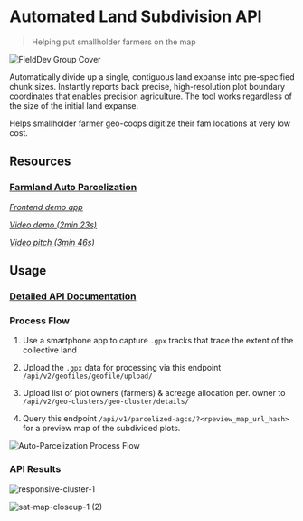 # Automated Land Subdivision API
> Helping put smallholder farmers on the map

![FieldDev Group Cover](https://user-images.githubusercontent.com/60096838/227154345-fd5e8a8f-c7b4-4cd2-85b7-4a0a81213c17.jpg)

Automatically divide up a single, contiguous land expanse into pre-specified chunk sizes. Instantly reports back precise, high-resolution plot boundary coordinates that enables precision agriculture. The tool works regardless of the size of the initial land expanse. 

Helps smallholder farmer geo-coops digitize their fam locations at very low cost.

## Resources

### [Farmland Auto Parcelization](http://51.20.26.23:9443/)

*[Frontend demo app](https://farmplots.web.app)*

*[Video demo (2min 23s)](https://www.loom.com/share/44a371170c8f46fe9bf30ed946f44604)*

*[Video pitch (3min 46s)](https://www.loom.com/share/c5ae871e21c1405e84ca1e573a9a7c99)*

## Usage

### [Detailed API Documentation](http://51.20.26.23:9443/api-guide)

### Process Flow

1. Use a smartphone app to capture `.gpx` tracks that trace the extent of the collective land

2. Upload the `.gpx` data for processing via this endpoint `/api/v2/geofiles/geofile/upload/`

3. Upload list of plot owners (farmers) & acreage allocation per. owner to `/api/v2/geo-clusters/geo-cluster/details/`

4. Query this endpoint `/api/v1/parcelized-agcs/?<rpeview_map_url_hash>` for a preview map of the subdivided plots.

![Auto-Parcelization Process Flow](https://user-images.githubusercontent.com/60096838/227159621-6dfccf1a-f4b4-4c76-9946-ed7512e18235.png)

### API Results

![responsive-cluster-1](https://user-images.githubusercontent.com/60096838/161726087-398efd30-1ff3-4535-877b-23a95393ba33.jpg)

![sat-map-closeup-1 (2)](https://user-images.githubusercontent.com/60096838/161726116-60a1771b-54c9-4ac0-bddb-7d58bf4d4b7f.png)


